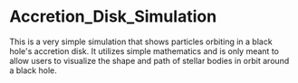 # Accretion_Disk_Simulation

This is a very simple simulation that shows particles orbiting in a black hole's accretion disk. It utilizes simple mathematics and is only meant to allow users to visualize the shape and path of stellar bodies in orbit around a black hole.
